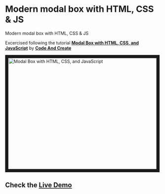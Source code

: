# Modern modal box with HTML, CSS & JS

 Modern modal box with HTML, CSS & JS

Excercised following the tutorial **[Modal Box with HTML, CSS, and JavaScript](https://www.youtube.com/watch?v=D4sjzSPy25g)** by **[Code And Create](https://www.youtube.com/@codeandcreate)**

<a href="http://www.youtube.com/watch?feature=player_embedded&v=D4sjzSPy25g" target="_blank"><img src="http://img.youtube.com/vi/D4sjzSPy25g/0.jpg" alt="Modal Box with HTML, CSS, and JavaScript" width="480" height="360" border="10" /></a>

## Check the **[Live Demo](https://olaf-wilkosz.github.io/modern-modal-box/)**